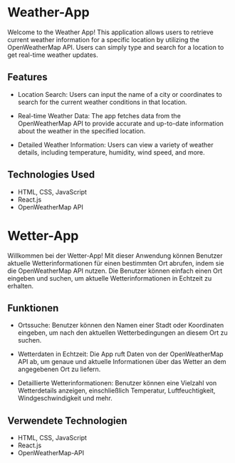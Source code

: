 # Weather-App 

Welcome to the Weather App! This application allows users to retrieve current weather information for a specific location by utilizing the OpenWeatherMap API. Users can simply type and search for a location to get real-time weather updates.

## Features
- Location Search: Users can input the name of a city or coordinates to search for the current weather conditions in that location.

- Real-time Weather Data: The app fetches data from the OpenWeatherMap API to provide accurate and up-to-date information about the weather in the specified location.

- Detailed Weather Information: Users can view a variety of weather details, including temperature, humidity, wind speed, and more.

## Technologies Used
- HTML, CSS, JavaScript
- React.js
- OpenWeatherMap API

# Wetter-App 

Willkommen bei der Wetter-App! Mit dieser Anwendung können Benutzer aktuelle Wetterinformationen für einen bestimmten Ort abrufen, indem sie die OpenWeatherMap API nutzen. Die Benutzer können einfach einen Ort eingeben und suchen, um aktuelle Wetterinformationen in Echtzeit zu erhalten.

## Funktionen
- Ortssuche: Benutzer können den Namen einer Stadt oder Koordinaten eingeben, um nach den aktuellen Wetterbedingungen an diesem Ort zu suchen.

- Wetterdaten in Echtzeit: Die App ruft Daten von der OpenWeatherMap API ab, um genaue und aktuelle Informationen über das Wetter an dem angegebenen Ort zu liefern.

- Detaillierte Wetterinformationen: Benutzer können eine Vielzahl von Wetterdetails anzeigen, einschließlich Temperatur, Luftfeuchtigkeit, Windgeschwindigkeit und mehr.

## Verwendete Technologien
- HTML, CSS, JavaScript
- React.js
- OpenWeatherMap-API